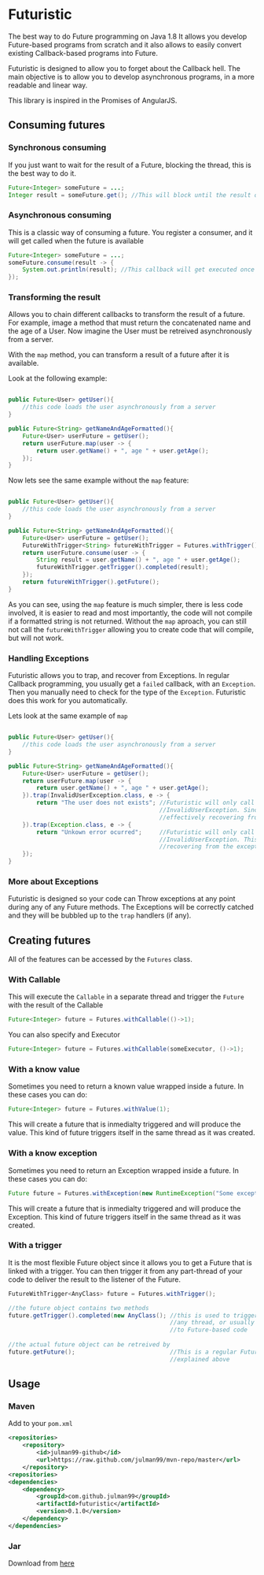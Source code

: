 # Futuristic

The best way to do Future programming on Java 1.8 It allows you develop Future-based programs from scratch
and it also allows to easily convert existing Callback-based programs into Future.

Futuristic is designed to allow you to forget about the Callback hell. The main objective is to allow you to develop
asynchronous programs, in a more readable and linear way.

This library is inspired in the Promises of AngularJS.

## Consuming futures

### Synchronous consuming

If you just want to wait for the result of a Future, blocking the thread, this is the best way to do it.

```java
Future<Integer> someFuture = ...;
Integer result = someFuture.get(); //This will block until the result of the future is available
```

### Asynchronous consuming

This is a classic way of consuming a future. You register a consumer, and it will get called when the future is
available

```java
Future<Integer> someFuture = ...;
someFuture.consume(result -> {
    System.out.println(result); //This callback will get executed once the result is available    
});
```

### Transforming the result

Allows you to chain different callbacks to transform the result of a future. For example, image a method that must
return the concatenated name and the age of a User. Now imagine the User must be retreived asynchronously from a server.
 
With the ```map``` method, you can transform a result of a future after it is available. 

Look at the following example:

```java

public Future<User> getUser(){
    //this code loads the user asynchronously from a server
}

public Future<String> getNameAndAgeFormatted(){
    Future<User> userFuture = getUser();
    return userFuture.map(user -> {
        return user.getName() + ", age " + user.getAge();
    });
}

```

Now lets see the same example without the ```map``` feature:

```java

public Future<User> getUser(){
    //this code loads the user asynchronously from a server
}

public Future<String> getNameAndAgeFormatted(){
    Future<User> userFuture = getUser();
    FutureWithTrigger<String> futureWithTrigger = Futures.withTrigger();
    return userFuture.consume(user -> {
        String result = user.getName() + ", age " + user.getAge();
        futureWithTrigger.getTrigger().completed(result);
    });
    return futureWithTrigger().getFuture();
}

```

As you can see, using the ```map``` feature is much simpler, there is less code involved, it is easier to read and
most importantly, the code will not compile if a formatted string is not returned. Without the ```map``` aproach, you
can still not call the ```futureWithTrigger``` allowing you to create code that will compile, but will not work. 

### Handling Exceptions

Futuristic allows you to trap, and recover from Exceptions. In regular Callback programming, you usually get a ```failed```
callback, with an ```Exception```. Then you manually need to check for the type of the ```Exception```. Futuristic does
this work for you automatically.

Lets look at the same example of ```map```

```java

public Future<User> getUser(){
    //this code loads the user asynchronously from a server
}

public Future<String> getNameAndAgeFormatted(){
    Future<User> userFuture = getUser();
    return userFuture.map(user -> {
        return user.getName() + ", age " + user.getAge();
    }).trap(InvalidUserException.class, e -> {
        return "The user does not exists"; //Futuristic will only call this lambda if the Exception is of type
                                           //InvalidUserException. Since this function is returning a String, it is
                                           //effectively recovering from the Exception
    }).trap(Exception.class, e -> {
        return "Unkown error ocurred";     //Futuristic will only call this lambda if the Exception is of type
                                           //InvalidUserException. This function is also returning a String, so it is
                                           //recovering from the exception
    });
}

```

### More about Exceptions

Futuristic is designed so your code can Throw exceptions at any point during any of any Future methods. The Exceptions
will be correctly catched and they will be bubbled up to the ```trap``` handlers (if any).

## Creating futures

All of the features can be accessed by the ```Futures``` class.

### With Callable

This will execute the ```Callable``` in a separate thread and trigger the ```Future``` with the result of the Callable 
 
```java
Future<Integer> future = Futures.withCallable(()->1);
```

You can also specify and Executor

```java
Future<Integer> future = Futures.withCallable(someExecutor, ()->1);
```

### With a know value

Sometimes you need to return a known value wrapped inside a future. In these cases you can do:

```java
Future<Integer> future = Futures.withValue(1);
```

This will create a future that is inmedialty triggered and will produce the value. This kind of future triggers itself
in the same thread as it was created.

### With a know exception

Sometimes you need to return an Exception wrapped inside a future. In these cases you can do:

```java
Future future = Futures.withException(new RuntimeException("Some exception);
```

This will create a future that is inmedialty triggered and will produce the Exception. This kind of future triggers 
itself in the same thread as it was created.

### With a trigger

It is the most flexible Future object since it allows you to get a Future that is linked with a trigger. 
You can then trigger it from any part-thread of your code to deliver the result to the listener of the Future.

```java
FutureWithTrigger<AnyClass> future = Futures.withTrigger();

//the future object contains two methods
future.getTrigger().completed(new AnyClass(); //this is used to trigger the Future. This can be triggered from 
                                              //any thread, or usually inside a callback that you are converting
                                              //to Future-based code
                                              
//the actual future object can be retreived by
future.getFuture();                           //This is a regular Future, that will get triggered by the trigger
                                              //explained above

```

## Usage

### Maven
Add to your ```pom.xml```

```xml
<repositories>
    <repository>
        <id>julman99-github</id>
        <url>https://raw.github.com/julman99/mvn-repo/master</url>
    </repository>
<repositories>
<dependencies>
    <dependency>
        <groupId>com.github.julman99</groupId>
        <artifactId>futuristic</artifactId>
        <version>0.1.0</version>
    </dependency>
</dependencies>
```
### Jar

Download from [here](https://github.com/julman99/mvn-repo/raw/master/com/github/julman99/futuristic/0.1.0/futuristic-0.1.0.jar)
